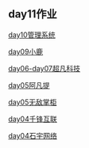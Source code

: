 <h2>day11作业</h2>
<a href="https://yangjiasshasahsha.github.io/%E7%AE%A1%E7%90%86%E7%B3%BB%E7%BB%9F/html/gl.html">day10管理系统</a>

<a href="https://yangjiasshasahsha.github.io/day09-%E5%B0%8F%E9%B9%BF/html/%E5%B0%8F%E9%B9%BF.html">day09小鹿</a>

<a href="https://yangjiasshasahsha.github.io/day06-07%E8%B6%85%E5%87%A1%E7%A7%91%E6%8A%80/html/cfkj.html">day06-day07超凡科技</a>

<a href="https://yangjiasshasahsha.github.io/day05/%E9%98%BF%E5%87%A1%E6%8F%90/html/aft.html">day05阿凡提</a>

<a href="https://yangjiasshasahsha.github.io/day05/%E6%97%A0%E6%95%8C%E6%8E%8C%E6%9F%9C/html/wudi.html">day05无敌掌柜</a>

<a href="https://yangjiasshasahsha.github.io/day04/%E5%8D%83%E9%94%8B%E4%BA%92%E8%81%94/html/qianfenhullian.html">day04千锋互联</a>

<a href="https://yangjiasshasahsha.github.io/day04/%E7%9F%B3%E5%AE%87%E7%BD%91%E7%BB%9C/html/shiyu.html">day04石宇网络</a>



